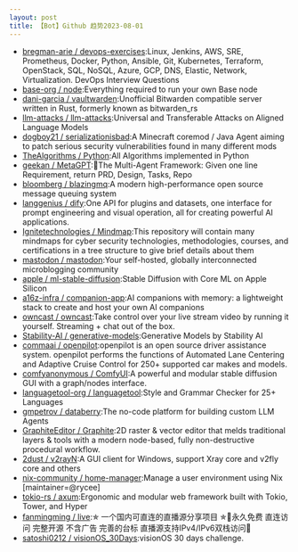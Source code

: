 ```yaml
---
layout: post
title: 【Bot】Github 趋势2023-08-01
---
```


* [bregman-arie / devops-exercises](https://github.com/bregman-arie/devops-exercises):Linux, Jenkins, AWS, SRE, Prometheus, Docker, Python, Ansible, Git, Kubernetes, Terraform, OpenStack, SQL, NoSQL, Azure, GCP, DNS, Elastic, Network, Virtualization. DevOps Interview Questions
* [base-org / node](https://github.com/base-org/node):Everything required to run your own Base node
* [dani-garcia / vaultwarden](https://github.com/dani-garcia/vaultwarden):Unofficial Bitwarden compatible server written in Rust, formerly known as bitwarden_rs
* [llm-attacks / llm-attacks](https://github.com/llm-attacks/llm-attacks):Universal and Transferable Attacks on Aligned Language Models
* [dogboy21 / serializationisbad](https://github.com/dogboy21/serializationisbad):A Minecraft coremod / Java Agent aiming to patch serious security vulnerabilities found in many different mods
* [TheAlgorithms / Python](https://github.com/TheAlgorithms/Python):All Algorithms implemented in Python
* [geekan / MetaGPT](https://github.com/geekan/MetaGPT):🌟The Multi-Agent Framework: Given one line Requirement, return PRD, Design, Tasks, Repo
* [bloomberg / blazingmq](https://github.com/bloomberg/blazingmq):A modern high-performance open source message queuing system
* [langgenius / dify](https://github.com/langgenius/dify):One API for plugins and datasets, one interface for prompt engineering and visual operation, all for creating powerful AI applications.
* [Ignitetechnologies / Mindmap](https://github.com/Ignitetechnologies/Mindmap):This repository will contain many mindmaps for cyber security technologies, methodologies, courses, and certifications in a tree structure to give brief details about them
* [mastodon / mastodon](https://github.com/mastodon/mastodon):Your self-hosted, globally interconnected microblogging community
* [apple / ml-stable-diffusion](https://github.com/apple/ml-stable-diffusion):Stable Diffusion with Core ML on Apple Silicon
* [a16z-infra / companion-app](https://github.com/a16z-infra/companion-app):AI companions with memory: a lightweight stack to create and host your own AI companions
* [owncast / owncast](https://github.com/owncast/owncast):Take control over your live stream video by running it yourself. Streaming + chat out of the box.
* [Stability-AI / generative-models](https://github.com/Stability-AI/generative-models):Generative Models by Stability AI
* [commaai / openpilot](https://github.com/commaai/openpilot):openpilot is an open source driver assistance system. openpilot performs the functions of Automated Lane Centering and Adaptive Cruise Control for 250+ supported car makes and models.
* [comfyanonymous / ComfyUI](https://github.com/comfyanonymous/ComfyUI):A powerful and modular stable diffusion GUI with a graph/nodes interface.
* [languagetool-org / languagetool](https://github.com/languagetool-org/languagetool):Style and Grammar Checker for 25+ Languages
* [gmpetrov / databerry](https://github.com/gmpetrov/databerry):The no-code platform for building custom LLM Agents
* [GraphiteEditor / Graphite](https://github.com/GraphiteEditor/Graphite):2D raster & vector editor that melds traditional layers & tools with a modern node-based, fully non-destructive procedural workflow.
* [2dust / v2rayN](https://github.com/2dust/v2rayN):A GUI client for Windows, support Xray core and v2fly core and others
* [nix-community / home-manager](https://github.com/nix-community/home-manager):Manage a user environment using Nix [maintainer=@rycee]
* [tokio-rs / axum](https://github.com/tokio-rs/axum):Ergonomic and modular web framework built with Tokio, Tower, and Hyper
* [fanmingming / live](https://github.com/fanmingming/live):✯ 一个国内可直连的直播源分享项目 ✯🔕永久免费 直连访问 完整开源 不含广告 完善的台标 直播源支持IPv4/IPv6双栈访问🔕
* [satoshi0212 / visionOS_30Days](https://github.com/satoshi0212/visionOS_30Days):visionOS 30 days challenge.
